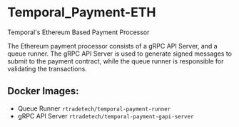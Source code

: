 # Temporal_Payment-ETH

Temporal's Ethereum Based Payment Processor 

The Ethereum payment processor consists of a gRPC API Server, and a queue runner. The gRPC API Server is used to generate signed messages to submit to the payment contract, while the queue runner is responsible for validating the transactions.

## Docker Images:

* Queue Runner `rtradetech/temporal-payment-runner`
* gRPC API Server `rtradetech/temporal-payment-gapi-server`
